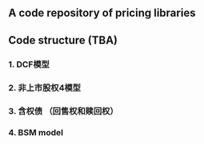 ## A code repository of pricing libraries

## Code structure (TBA)


### 1. DCF模型
### 2. 非上市股权4模型
### 3. 含权债 （回售权和赎回权）
### 4. BSM model
